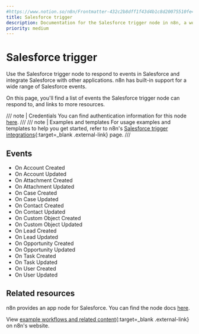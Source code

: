 ```yaml
---
#https://www.notion.so/n8n/Frontmatter-432c2b8dff1f43d4b1c8d20075510fe4
title: Salesforce trigger
description: Documentation for the Salesforce trigger node in n8n, a workflow automation platform. Includes details of operations and configuration, and links to examples and credentials information.
priority: medium
---
```

# Salesforce trigger


Use the Salesforce trigger node to respond to events in Salesforce and integrate Salesforce with other applications. n8n has built-in support for a wide range of Salesforce events.

On this page, you'll find a list of events the Salesforce trigger node can respond to, and links to more resources.

///  note  | Credentials
You can find authentication information for this node [here](/integrations/builtin/credentials/salesforce/).
///
///  note  | Examples and templates
For usage examples and templates to help you get started, refer to n8n's [Salesforce trigger integrations](https://n8n.io/integrations/salesforce-trigger/){:target=_blank .external-link} page.
///

## Events

* On Account Created
* On Account Updated
* On Attachment Created
* On Attachment Updated
* On Case Created
* On Case Updated
* On Contact Created
* On Contact Updated
* On Custom Object Created
* On Custom Object Updated
* On Lead Created
* On Lead Updated
* On Opportunity Created
* On Opportunity Updated
* On Task Created
* On Task Updated
* On User Created
* On User Updated

## Related resources

n8n provides an app node for Salesforce. You can find the node docs [here](/integrations/builtin/app-nodes/n8n-nodes-base.salesforce/).

View [example workflows and related content](https://n8n.io/integrations/salesforce-trigger/){:target=_blank .external-link} on n8n's website.
